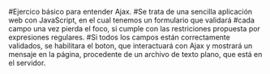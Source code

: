 #Ejercico básico para entender Ajax.
#Se trata de una sencilla aplicación web con JavaScript, en el cual tenemos un formulario que validará 
#cada campo una vez pierda el foco, si cumple con las restriciones propuesta por expresiones regulares.
#Si todos los campos están correctamente validados, se habilitara el boton, que interactuará con Ajax y mostrará un mensaje en 
la página, procedente de un archivo de texto plano, que está en el servidor.
